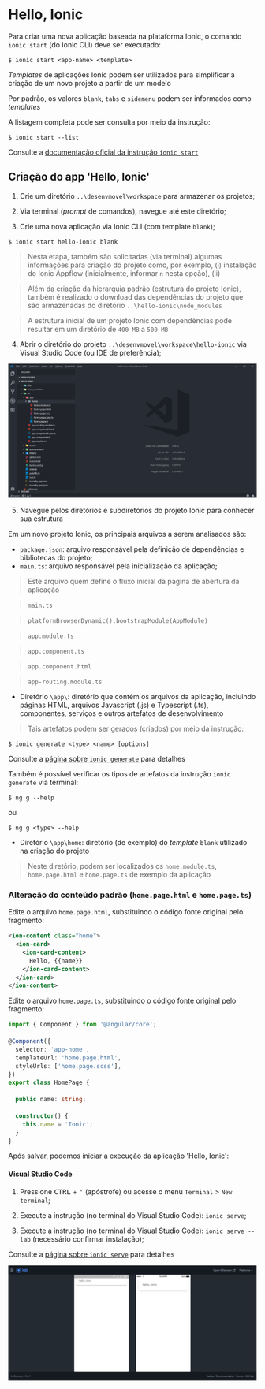 # Hello, Ionic

Para criar uma nova aplicação baseada na plataforma Ionic, o comando ```ionic start``` (do Ionic CLI) deve ser executado:

```
$ ionic start <app-name> <template>
```

*Templates* de aplicações Ionic podem ser utilizados para simplificar a criação de um novo projeto a partir de um modelo

Por padrão, os valores ```blank```, ```tabs``` e ```sidemenu``` podem ser informados como *templates*

A listagem completa pode ser consulta por meio da instrução:

```
$ ionic start --list
```

Consulte a [documentação oficial da instrução ```ionic start```](https://ionicframework.com/docs/cli/commands/start)

## Criação do app 'Hello, Ionic'

1. Crie um diretório ```..\desenvmovel\workspace``` para armazenar os projetos;

2. Via terminal (*prompt* de comandos), navegue até este diretório;

3. Crie uma nova aplicação via Ionic CLI (com template ```blank```);

```
$ ionic start hello-ionic blank
```

> Nesta etapa, também são solicitadas (via terminal) algumas informações para criação do projeto como, por exemplo, (i) instalação do Ionic Appflow (inicialmente, informar ```n``` nesta opção), (ii)

> Além da criação da hierarquia padrão (estrutura do projeto Ionic), também é realizado o download das dependências do projeto que são armazenadas do diretório ```..\hello-ionic\node_modules```

> A estrutura inicial de um projeto Ionic com dependências pode resultar em um diretório de ```400 MB``` a ```500 MB```

4. Abrir o diretório do projeto ```..\desenvmovel\workspace\hello-ionic``` via Visual Studio Code (ou IDE de preferência);

![Projeto 'Hello, Ionic' no Visual Studio Code](img/Image1_VSCode_HelloIonic.png)

5. Navegue pelos diretórios e subdiretórios do projeto Ionic para conhecer sua estrutura

Em um novo projeto Ionic, os principais arquivos a serem analisados são:

* ```package.json```: arquivo responsável pela definição de dependências e bibliotecas do projeto;
* ```main.ts```: arquivo responsável pela inicialização da aplicação;

> Este arquivo quem define o fluxo inicial da página de abertura da aplicação

> ```main.ts```

> ```platformBrowserDynamic().bootstrapModule(AppModule)```

> ```app.module.ts```

> ```app.component.ts```

> ```app.component.html```

> ```app-routing.module.ts```

* Diretório ```\app\```: diretório que contém os arquivos da aplicação, incluindo páginas HTML, arquivos Javascript (.js) e Typescript (.ts), componentes, serviços e outros artefatos de desenvolvimento

> Tais artefatos podem ser gerados (criados) por meio da instrução:

```
$ ionic generate <type> <name> [options]
```

Consulte a [página sobre ```ionic generate```](https://ionicframework.com/docs/cli/commands/generate/) para detalhes

Também é possível verificar os tipos de artefatos da instrução ```ionic generate``` via terminal:

```
$ ng g --help
```

ou

```
$ ng g <type> --help
```

* Diretório ```\app\home```: diretório (de exemplo) do *template* ```blank``` utilizado na criação do projeto

> Neste diretório, podem ser localizados os ```home.module.ts```, ```home.page.html``` e ```home.page.ts``` de exemplo da aplicação

### Alteração do conteúdo padrão (```home.page.html``` e ```home.page.ts```)

Edite o arquivo ```home.page.html```, substituindo o código fonte original pelo fragmento:

```xml
<ion-content class="home">
  <ion-card>
    <ion-card-content>
      Hello, {{name}}
    </ion-card-content>
  </ion-card>
</ion-content>
```

Edite o arquivo ```home.page.ts```, substituindo o código fonte original pelo fragmento:

```typescript
import { Component } from '@angular/core';

@Component({
  selector: 'app-home',
  templateUrl: 'home.page.html',
  styleUrls: ['home.page.scss'],
})
export class HomePage {

  public name: string;

  constructor() {
    this.name = 'Ionic';
  }
}
```

Após salvar, podemos iniciar a execução da aplicação 'Hello, Ionic':

#### Visual Studio Code

1. Pressione <kbd>CTRL</kbd> + <kbd>'</kbd> (apóstrofe) ou acesse o menu ```Terminal``` > ```New terminal```;

2. Execute a instrução (no terminal do Visual Studio Code): ```ionic serve```;

3. Execute a instrução (no terminal do Visual Studio Code): ```ionic serve --lab``` (necessário confirmar instalação);

Consulte a [página sobre ```ionic serve```](https://ionicframework.com/docs/cli/commands/serve/) para detalhes

![Execução do projeto 'Hello, Ionic' via ionic serve --lab](img/Image2_IonicServeLab_HelloIonic.png)
